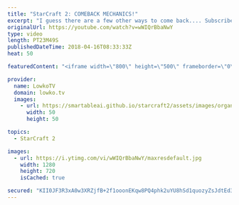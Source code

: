 ```yaml
---
title: "StarCraft 2: COMEBACK MECHANICS!"
excerpt: "I guess there are a few other ways to come back.... Subscribe for more videos: http://lowko.tv/youtube More viewer games: https://goo.gl/TSZ62L  In this Platinum League match it starts off as a very one-sided match. However, while I'm discussing ways for our Protoss player to get back into the match,"
originalUrl: https://youtube.com/watch?v=wWIQrBbaNwY
type: video
length: PT23M49S
publishedDateTime: 2018-04-16T08:33:33Z
heat: 50

featuredContent: "<iframe width=\"800\" height=\"500\" frameborder=\"0\" src=\"https://www.youtube.com/embed/wWIQrBbaNwY\" allow=\"accelerometer; autoplay; encrypted-media; gyroscope; picture-in-picture\" allowfullscreen></iframe>"

provider:
  name: LowkoTV
  domain: lowko.tv
  images:
    - url: https://smartableai.github.io/starcraft2/assets/images/organizations/lowko.tv-50x50.jpg
      width: 50
      height: 50

topics:
  - StarCraft 2

images:
  - url: https://i.ytimg.com/vi/wWIQrBbaNwY/maxresdefault.jpg
    width: 1280
    height: 720
    isCached: true

secured: "KII0JF3R3xA0w3XRZjfB+2f1ooonEKqw8PQ4phk2uYU8hSd1quozyZsJdtEd3vVPqtMd0z6rKGxrQbViViGQ0WpioBmn+5pEK/dPq6IZRUjeARIY7qwjX11ak7jWQ+6EOkukqeaHHnm8S8QWioCRXREDVTXpI7A4emObLI5vmwpPVMRlyeQtRVGgSRJBLzNZuyd/f/ITvCLYAQBd8sTvRK2whYFxCLu6iFnu0QpfupwsxWT2NcI3Uy0cWBJtFDdPoSzZxAS6xyvkaLDMhO/QHuf0NHVJgNG9rHK1k4JxF7AJ7zhVWRGTdQbSiulKMOMMpzjqNUd5+2E6uOW3eH7UWT06w/MFVXTww3umjOdEM+rXLYlTDZP3f5IOJGoehdaC2X6/4lvKyqGCwY0ImZKZKRiXR33udMUUYuBhtDjRf0o=;+N5XDKrhkUucfFTcLKUl/A=="
---
```


